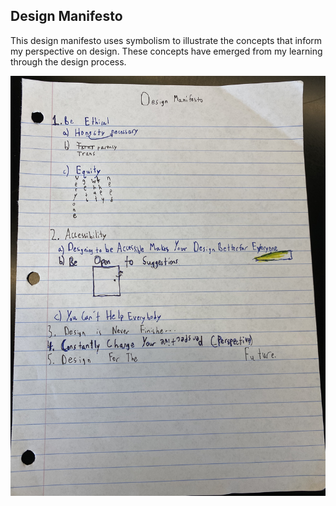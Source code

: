 ## Design Manifesto
This design manifesto uses symbolism to illustrate the concepts that inform my perspective on design. These concepts have emerged from my learning through the design process. 

![](../IMG_6652.jpg)

